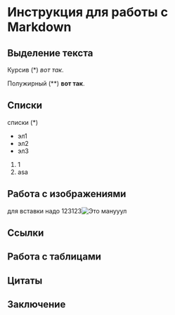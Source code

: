 # Инструкция для работы с Markdown

## Выделение текста

Курсив (*) *вот так*.

Полужирный (**) **вот так**.

## Списки

списки (*)
* эл1
* эл2
* эл3

1. 1
2. asa

## Работа с изображениями

для вставки надо 
123123![Это манууул](manol.png)



## Ссылки



## Работа с таблицами

## Цитаты 

## Заключение
